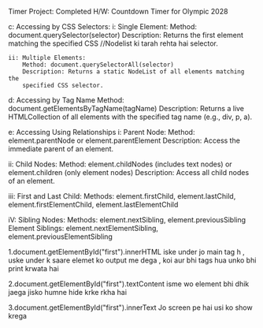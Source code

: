 Timer Project: Completed
H/W: Countdown Timer for Olympic 2028


c: Accessing by CSS Selectors:
   i: Single Element:
      Method: document.querySelector(selector)
      Description: Returns the first element matching the specified CSS              //Nodelist ki tarah rehta hai
      selector.
    


    ii: Multiple Elements:
        Method: document.querySelectorAll(selector)
        Description: Returns a static NodeList of all elements matching the 
        specified CSS selector.
    



d: Accessing by Tag Name
   Method: document.getElementsByTagName(tagName)
   Description: Returns a live HTMLCollection of all elements with the 
   specified tag name (e.g., div, p, a).

e: Accessing Using Relationships
   i: Parent Node:
   Method: element.parentNode or element.parentElement
   Description: Access the immediate parent of an element.

   ii: Child Nodes:
   Method: element.childNodes (includes text nodes) or element.children 
   (only element nodes)
   Description: Access all child nodes of an element.

   iii: First and Last Child:
   Methods: element.firstChild, element.lastChild, 
   element.firstElementChild, element.lastElementChild

   iV: Sibling Nodes:
   Methods: element.nextSibling, element.previousSibling
   Element Siblings: element.nextElementSibling, 
   element.previousElementSibling

1.document.getElementById("first").innerHTML
        iske under jo main tag h , uske under k saare elemet ko output me dega , koi aur bhi tags hua unko bhi print krwata hai 

2.document.getElementById("first").textContent
      isme wo element bhi dhik jaega jisko humne hide krke rkha hai 
       
3.document.getElementById("first").innerText
      Jo screen pe hai usi ko show krega



